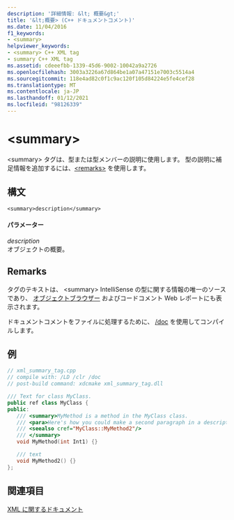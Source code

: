 ```yaml
---
description: '詳細情報: &lt; 概要&gt;'
title: '&lt;概要> (C++ ドキュメントコメント)'
ms.date: 11/04/2016
f1_keywords:
- <summary>
helpviewer_keywords:
- <summary> C++ XML tag
- summary C++ XML tag
ms.assetid: cdeeefbb-1339-45d6-9002-10042a9a2726
ms.openlocfilehash: 3003a3226a67d864be1a07a47151e7003c5514a4
ms.sourcegitcommit: 118e4ad82c0f1c9ac120f105d84224e5fe4cef28
ms.translationtype: MT
ms.contentlocale: ja-JP
ms.lasthandoff: 01/12/2021
ms.locfileid: "98126339"
---
```

# <a name="ltsummarygt"></a>&lt;summary&gt;

\<summary> タグは、型または型メンバーの説明に使用します。 型の説明に補足情報を追加するには、[\<remarks>](remarks-visual-cpp.md) を使用します。

## <a name="syntax"></a>構文

```
<summary>description</summary>
```

#### <a name="parameters"></a>パラメーター

*description*<br/>
オブジェクトの概要。

## <a name="remarks"></a>Remarks

タグのテキストは、 \<summary> IntelliSense の型に関する情報の唯一のソースであり、 [オブジェクトブラウザー](/visualstudio/ide/viewing-the-structure-of-code) およびコードコメント Web レポートにも表示されます。

ドキュメントコメントをファイルに処理するために、 [/doc](doc-process-documentation-comments-c-cpp.md) を使用してコンパイルします。

## <a name="example"></a>例

```cpp
// xml_summary_tag.cpp
// compile with: /LD /clr /doc
// post-build command: xdcmake xml_summary_tag.dll

/// Text for class MyClass.
public ref class MyClass {
public:
   /// <summary>MyMethod is a method in the MyClass class.
   /// <para>Here's how you could make a second paragraph in a description. <see cref="System::Console::WriteLine"/> for information about output statements.</para>
   /// <seealso cref="MyClass::MyMethod2"/>
   /// </summary>
   void MyMethod(int Int1) {}

   /// text
   void MyMethod2() {}
};
```

## <a name="see-also"></a>関連項目

[XML に関するドキュメント](xml-documentation-visual-cpp.md)
